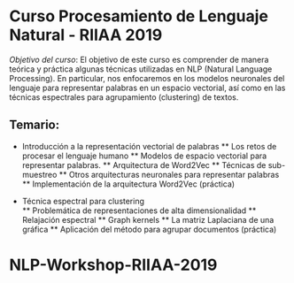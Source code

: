 ﻿# Curso Procesamiento de Lenguaje Natural - RIIAA 2019

*Objetivo del curso*: El objetivo de este curso es comprender de manera teórica y práctica algunas técnicas utilizadas en NLP (Natural Language Processing). En particular, nos enfocaremos en los modelos neuronales del lenguaje para representar palabras en un espacio vectorial, así como en las técnicas espectrales para agrupamiento (clustering) de textos.

## Temario:

* Introducción a la representación vectorial de palabras 
** Los retos de procesar el lenguaje humano
** Modelos de espacio vectorial para representar palabras.
** Arquitectura de Word2Vec 
** Técnicas de sub-muestreo
** Otros arquitecturas neuronales para representar palabras
** Implementación de la arquitectura Word2Vec (práctica)

* Técnica espectral para clustering  
** Problemática de representaciones de alta dimensionalidad 
** Relajación espectral
** Graph kernels 
** La matriz Laplaciana de una gráfica 
** Aplicación del método para agrupar documentos (práctica)
# NLP-Workshop-RIIAA-2019
